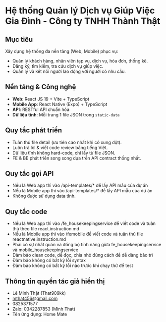# Hệ thống Quản lý Dịch vụ Giúp Việc Gia Đình - Công ty TNHH Thành Thật

## Mục tiêu
Xây dựng hệ thống đa nền tảng (Web, Mobile) phục vụ:
- Quản lý khách hàng, nhân viên tạp vụ, dịch vụ, hóa đơn, thống kê.
- Đăng ký, tìm kiếm, tra cứu dịch vụ giúp việc.
- Quản lý và kết nối người lao động với người có nhu cầu.

## Nền tảng & Công nghệ
- **Web**: React JS 19 + Vite + TypeScript
- **Mobile App**: React Native (Expo) + TypeScript
- **API**: RESTful API chuẩn hóa
- **Dữ liệu tĩnh**: Mỗi trang 1 file JSON trong `static-data`

## Quy tắc phát triển
- Tuân thủ file detail (ưu tiên cao nhất khi có xung đột).
- Luôn trả lời & viết code review bằng tiếng Việt.
- Dữ liệu tĩnh không hard-code, chỉ lấy từ file JSON.
- FE & BE phát triển song song dựa trên API contract thống nhất.

## Quy tắc gọi API
- Nếu là Web app thì vào /api-templates/* để lấy API mẫu của dự án
- Nếu là Mobile app thì vào /api-templates/* để lấy API mẫu của dự án
- Không được sử dụng data tĩnh.

## Quy tắc code
- Nếu là Web app thì vào /fe_housekeepingservice để viết code và tuân thủ theo file react.instruction.md
- Nếu là Mobile app thì vào /femobile để viết code và tuân thủ file reactnative.instruction.md
- Phải có sự nhất quán và đồng bộ tính năng giữa fe_housekeepingservice và mobile_housekeepingservice
- Đảm bảo clean code, dễ đọc, chia nhỏ đúng cách để dễ dàng bảo trì
- Đảm bảo không có bất kỳ lỗi syntax 
- Đảm bảo không có bất kỳ lỗi nào trước khi chạy thử để test
## Thông tin quyền tác giả hiển thị
- Lê Minh Thật (That909kk)
- mthat456@gmail.com
- 0825371577
- Zalo: 0342287853 (Minh That)
- Tên ứng dụng: Home Mate
